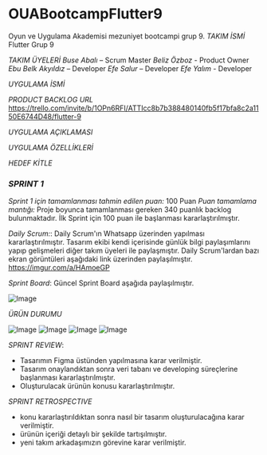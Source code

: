 # OUABootcampFlutter9
Oyun ve Uygulama Akademisi mezuniyet bootcampi grup 9.
*TAKIM İSMİ*
Flutter Grup 9

*TAKIM ÜYELERİ*
*Buse Abalı* – Scrum Master
*Beliz Özboz* - Product Owner
*Ebu Belk Akyıldız* – Developer
*Efe Salur* – Developer
*Efe Yalım* - Developer

*UYGULAMA İSMİ*

*PRODUCT BACKLOG URL*
https://trello.com/invite/b/1OPn6RFI/ATTIcc8b7b388480140fb5f17bfa8c2a1150E6744D48/flutter-9

*UYGULAMA AÇIKLAMASI*

*UYGULAMA ÖZELLİKLERİ*

*HEDEF KİTLE*

 ### *SPRINT 1*

*Sprint 1 için tamamlanması tahmin edilen puan:* 100 Puan
*Puan tamamlama mantığı:* Proje boyunca tamamlanması gereken 340 puanlık backlog bulunmaktadır. İlk Sprint için 100 puan ile başlanması kararlaştırılmıştır.

*Daily Scrum:*: Daily Scrum'ın Whatsapp üzerinden yapılması kararlaştırılmıştır. Tasarım ekibi kendi içerisinde günlük bilgi paylaşımlarını yapıp gelişmeleri diğer takım üyeleri ile paylaşmıştır. Daily Scrum'lardan bazı ekran görüntüleri aşağıdaki link üzerinden paylaşılmıştır.
https://imgur.com/a/HAmoeGP

*Sprint Board*: Güncel Sprint Board aşağıda paylaşılmıştır.


![Image](https://github.com/users/belizzz/projects/5/assets/173399121/eddfe002-af02-41dd-abcd-5c51b22f0ec2)

*ÜRÜN DURUMU*


![Image](https://github.com/users/belizzz/projects/5/assets/173399121/72455d3c-1012-4c6c-b3d0-5c881354ad93)
![Image](https://github.com/users/belizzz/projects/5/assets/173399121/04ce7378-a772-4ad1-a9bc-87b4302ea15a)
![Image](https://github.com/users/belizzz/projects/5/assets/173399121/6fbe46c7-aacb-45ac-bf96-2fac86a57e82)
![Image](https://github.com/users/belizzz/projects/5/assets/173399121/1695a0a0-6ab4-450f-b0e9-a570da672928)

 *SPRINT REVIEW*: 

-  Tasarımın Figma üstünden yapılmasına karar verilmiştir.
- Tasarım onaylandıktan sonra veri tabanı ve developing süreçlerine başlanması kararlaştırılmıştır.
- Oluşturulacak ürünün konusu kararlaştırılmıştır.

*SPRINT RETROSPECTIVE*

- konu kararlaştırıldıktan sonra nasıl bir tasarım oluşturulacağına karar verilmiştir.
- ürünün içeriği detaylı bir şekilde tartışılmıştır.
- yeni takım arkadaşımızın görevine karar verilmiştir.
